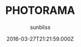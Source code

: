 ---
title: PHOTORAMA
github: 'https://github.com/sunbliss/photorama'
demo: 'http://sunbliss.github.io/photorama'
author: sunbliss
ssg:
  - Jekyll
cms:
  - No Cms
date: 2016-03-27T21:21:59.000Z
github_branch: gh-pages
description: '''PHOTORAMA'' template for Jekyll'
stale: false
---